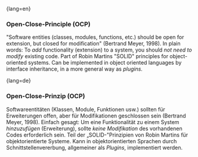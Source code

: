 {lang=en}
### Open-Close-Principle (OCP)

"Software entities (classes, modules, functions, etc.) should be open for extension, but closed for modification" (Bertrand Meyer, 1998).
In plain words:
To _add_ functionality (extension) to a system, you should _not need to modify_ existing code.
Part of Robin Martins "SOLID" principles for object-oriented systems.
Can be implemented in object oriented languages by interface inheritance, in a more general way as _plugins_.


{lang=de}
### Open-Close-Prinzip (OCP)

Softwareentitäten (Klassen, Module, Funktionen usw.) sollten für
Erweiterungen offen, aber für Modifikationen geschlossen sein
(Bertrand Meyer, 1998). Einfach gesagt: Um eine Funktionalität zu
einem System *hinzuzufügen* (Erweiterung), sollte *keine Modifikation*
des vorhandenen Codes erforderlich sein. Teil der „SOLID-"Prinzipien
von Robin Martins für objektorientierte Systeme. Kann in
objektorientierten Sprachen durch
Schnittstellenvererbung, allgemeiner als
*Plugins*, implementiert werden.
